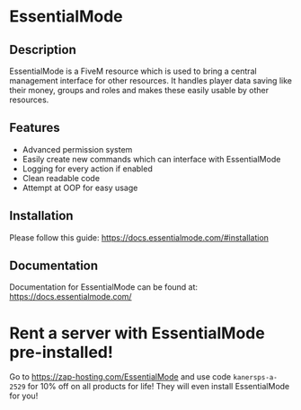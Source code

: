 # EssentialMode

## Description
EssentialMode is a FiveM resource which is used to bring a central management interface for other resources. It handles player data saving like their money, groups and roles and makes these easily usable by other resources.

## Features
- Advanced permission system
- Easily create new commands which can interface with EssentialMode
- Logging for every action if enabled
- Clean readable code
- Attempt at OOP for easy usage

## Installation
Please follow this guide: https://docs.essentialmode.com/#installation

## Documentation
Documentation for EssentialMode can be found at: https://docs.essentialmode.com/

# Rent a server with EssentialMode pre-installed!
Go to https://zap-hosting.com/EssentialMode and use code `kanersps-a-2529` for 10% off on all products for life! They will even install EssentialMode for you!
